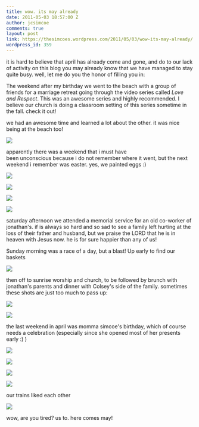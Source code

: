 ```yaml
---
title: wow. its may already
date: 2011-05-03 18:57:00 Z
author: jcsimcoe
comments: true
layout: post
link: https://thesimcoes.wordpress.com/2011/05/03/wow-its-may-already/
wordpress_id: 359
---
```


it is hard to believe that april has already come and gone, and do to our lack of activity on this blog you may already know that we have managed to stay quite busy. well, let me do you the honor of filling you in:




The weekend after my birthday we went to the beach with a group of friends for a marriage retreat going through the video series called _Love and Respect_. This was an awesome series and highly recommended. I believe our church is doing a classroom setting of this series sometime in the fall. check it out! 




we had an awesome time and learned a lot about the other. it was nice being at the beach too!




![](/public/assets/tumblr_lkmu23tzkn1qb8l8q.jpg)




apparently there was a weekend that i must have been unconscious because i do not remember where it went, but the next weekend i remember was easter. yes, we painted eggs :)




![](/public/assets/tumblr_lkmuonohi91qb8l8q.jpg)




![](/public/assets/tumblr_lkmuovsoaL1qb8l8q.jpg)




![](/public/assets/tumblr_lkmup8Nj9b1qb8l8q.jpg)




![](/public/assets/tumblr_lkmupgwDsO1qb8l8q.jpg)




saturday afternoon we attended a memorial service for an old co-worker of jonathan's. if is always so hard and so sad to see a family left hurting at the loss of their father and husband, but we praise the LORD that he is in heaven with Jesus now. he is for sure happier than any of us!




Sunday morning was a race of a day, but a blast! Up early to find our baskets




![](/public/assets/tumblr_lkmutdSPHB1qb8l8q.jpg)




then off to sunrise worship and church, to be followed by brunch with jonathan's parents and dinner with Colsey's side of the family. sometimes these shots are just too much to pass up:




![](/public/assets/tumblr_lkmuv4QAST1qb8l8q.jpg)




![](/public/assets/tumblr_lkmuw6Fao31qb8l8q.jpg)




the last weekend in april was momma simcoe's birthday, which of course needs a celebration (especially since she opened most of her presents early :) )




![](/public/assets/tumblr_lkmv8hMxiu1qb8l8q.jpg)




![](/public/assets/tumblr_lkmv8qLsGp1qb8l8q.jpg)




![](/public/assets/tumblr_lkmv8w0of51qb8l8q.jpg)




![](/public/assets/tumblr_lkmvbf2S2y1qb8l8q.jpg)




our trains liked each other




![](/public/assets/tumblr_lkmvbrdph41qb8l8q.jpg)




wow, are you tired? us to. here comes may!
